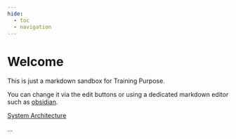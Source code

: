 ```yaml
---
hide:
  - toc
  - navigation
---
```

# Welcome

This is just a markdown sandbox for Training Purpose.

You can change it via the edit buttons or using a dedicated markdown editor such as [obsidian](https://obsidian.md/).

[System Architecture](system-architecture.md)


...
